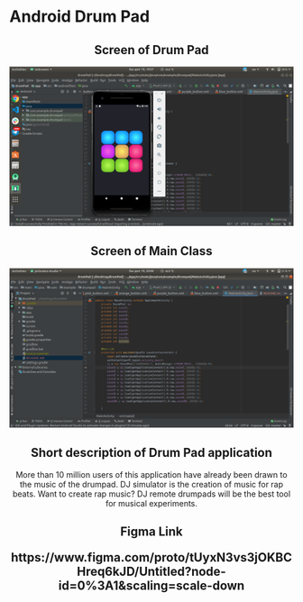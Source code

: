 # Android Drum Pad

<h2 align="center">Screen of Drum Pad</h2>

![Screenshot](/screen/DrumPad.png)


<h2 align="center">Screen of Main Class</h2>

![Screenshot](/screen/MainClass.png)

<h2 align="center">Short description of Drum Pad application</h2>

<p align="center">
More than 10 million users of this application have already been drawn to the music of the drumpad. DJ simulator is the creation of music for rap beats. Want to create rap music? DJ remote drumpads will be the best tool for musical experiments.
</p>

<h2 align="center">Figma Link</>

<p>https://www.figma.com/proto/tUyxN3vs3jOKBCHreq6kJD/Untitled?node-id=0%3A1&scaling=scale-down</p>
